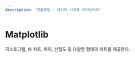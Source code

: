 ```yaml
---
description: '맷플롯립 : 데이터 시각화 라이브러리'
---
```


# Matplotlib

 히스토그램, 바 차트, 파이, 산점도 등 다양한 형태의 차트를 제공한다.

